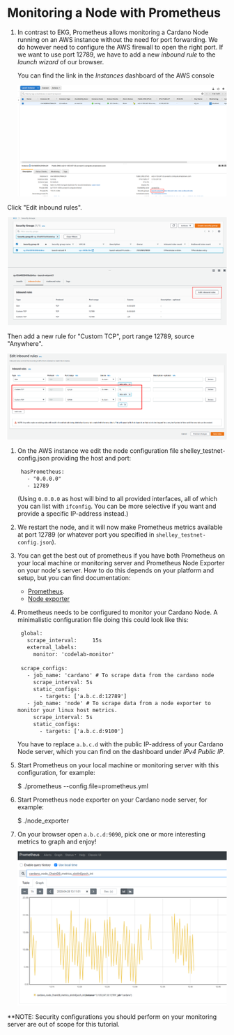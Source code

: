 # Monitoring a Node with Prometheus

1. In contrast to EKG, Prometheus allows monitoring a Cardano Node running on an AWS instance without the need for port forwarding. We do however need to configure the AWS firewall to open the right port. If we want to use port 12789, we have to add a new _inbound rule_ to the _launch wizard_ of our browser.

   You can find the link in the _Instances_ dashboard of the AWS console

   ![Launch Wizard](../.gitbook/assets/launch-wizard.png)

Click "Edit inbound rules".

![Edit inbound rules](../.gitbook/assets/edit-inbound-rules.png)

Then add a new rule for "Custom TCP", port range 12789, source "Anywhere".

![new inbound rules](../.gitbook/assets/new-inbound-rule.png)

1. On the AWS instance we edit the node configuration file shelley\_testnet-config.json providing the host and port:

   ```text
    hasPrometheus:
      - "0.0.0.0"
      - 12789
   ```

   \(Using `0.0.0.0` as host will bind to all provided interfaces, all of which you can list with `ifconfig`. You can be more selective if you want and provide a specific IP-address instead.\)

2. We restart the node, and it will now make Prometheus metrics available at port 12789 \(or whatever port you specified in `shelley_testnet-config.json`\).
3. You can get the best out of prometheus if you have both Prometheus on your local machine or monitoring server and Prometheus Node Exporter on your node's server. How to do this depends on your platform and setup, but you can find documentation:
   * [Prometheus](https://prometheus.io/docs/prometheus/latest/getting_started/).
   * [Node exporter](https://prometheus.io/docs/guides/node-exporter/)
4. Prometheus needs to be configured to monitor your Cardano Node. A minimalistic configuration file doing this could look like this:

   ```text
    global:
      scrape_interval:     15s
      external_labels:
        monitor: 'codelab-monitor'

    scrape_configs:
      - job_name: 'cardano' # To scrape data from the cardano node
        scrape_interval: 5s
        static_configs:
          - targets: ['a.b.c.d:12789']
      - job_name: 'node' # To scrape data from a node exporter to monitor your linux host metrics.
        scrape_interval: 5s
        static_configs:
          - targets: ['a.b.c.d:9100']
   ```

   You have to replace `a.b.c.d` with the public IP-address of your Cardano Node server, which you can find on the dashboard under _IPv4 Public IP_.

5. Start Prometheus on your local machine or monitoring server with this configuration, for example:

   $ ./prometheus --config.file=prometheus.yml

6. Start Prometheus node exporter on your Cardano node server, for example:

   $ ./node\_exporter

7. On your browser open `a.b.c.d:9090`, pick one or more interesting metrics to graph and enjoy!

   ![Prometheus](../.gitbook/assets/prometheus.png)

\*\*NOTE: Security configurations you should perform on your monitoring server are out of scope for this tutorial.

